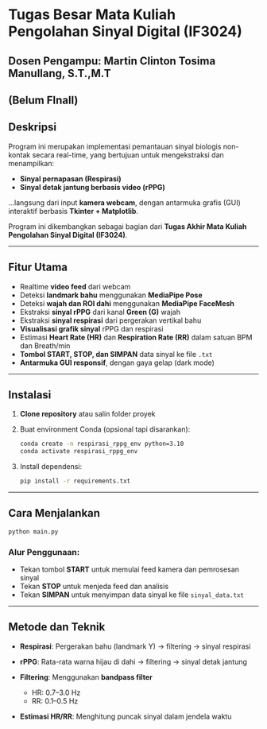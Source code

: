 # Tugas Besar Mata Kuliah Pengolahan Sinyal Digital (IF3024)
## Dosen Pengampu: Martin Clinton Tosima Manullang, S.T.,M.T


## (Belum FInall)


## Deskripsi

Program ini merupakan implementasi pemantauan sinyal biologis non-kontak secara real-time, yang bertujuan untuk mengekstraksi dan menampilkan:

* **Sinyal pernapasan (Respirasi)**
* **Sinyal detak jantung berbasis video (rPPG)**

...langsung dari input **kamera webcam**, dengan antarmuka grafis (GUI) interaktif berbasis **Tkinter + Matplotlib**.

Program ini dikembangkan sebagai bagian dari **Tugas Akhir Mata Kuliah Pengolahan Sinyal Digital (IF3024)**.

---

## Fitur Utama

* Realtime **video feed** dari webcam
* Deteksi **landmark bahu** menggunakan **MediaPipe Pose**
* Deteksi **wajah dan ROI dahi** menggunakan **MediaPipe FaceMesh**
* Ekstraksi **sinyal rPPG** dari kanal **Green (G)** wajah
* Ekstraksi **sinyal respirasi** dari pergerakan vertikal bahu
* **Visualisasi grafik sinyal** rPPG dan respirasi
* Estimasi **Heart Rate (HR)** dan **Respiration Rate (RR)** dalam satuan BPM dan Breath/min
* **Tombol START, STOP, dan SIMPAN** data sinyal ke file `.txt`
* **Antarmuka GUI responsif**, dengan gaya gelap (dark mode)

---

## Instalasi

1. **Clone repository** atau salin folder proyek
2. Buat environment Conda (opsional tapi disarankan):

   ```bash
   conda create -n respirasi_rppg_env python=3.10
   conda activate respirasi_rppg_env
   ```
3. Install dependensi:

   ```bash
   pip install -r requirements.txt
   ```

---

## Cara Menjalankan

```bash
python main.py
```

### Alur Penggunaan:

* Tekan tombol **START** untuk memulai feed kamera dan pemrosesan sinyal
* Tekan **STOP** untuk menjeda feed dan analisis
* Tekan **SIMPAN** untuk menyimpan data sinyal ke file `sinyal_data.txt`

---

## Metode dan Teknik

* **Respirasi**: Pergerakan bahu (landmark Y) → filtering → sinyal respirasi
* **rPPG**: Rata-rata warna hijau di dahi → filtering → sinyal detak jantung
* **Filtering**: Menggunakan **bandpass filter**

  * HR: 0.7–3.0 Hz
  * RR: 0.1–0.5 Hz
* **Estimasi HR/RR**: Menghitung puncak sinyal dalam jendela waktu

